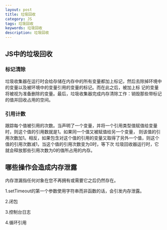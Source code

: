 ```yaml
---
layout: post
title: 垃圾回收
category: JS
tags: 垃圾回收
keywords: 垃圾回收
description: 垃圾回收
---
```


## JS中的垃圾回收
### 标记清除
垃圾收集器在运行时会给存储在内存中的所有变量都加上标记，然后去除掉环境中的变量以及被环境中的变量引用的变量的标记。而在此之后，被加上标
记的变量将被视为准备删除的变量。最后，垃圾收集器完成内存清除工作：销毁那些带标记的值并回收占用的空间。

### 引用计数
跟踪每个值被引用的次数。当声明了一个变量，并将一个引用类型值赋值给变量时，则这个值的引用数就是1。如果同一个值又被赋值给另一个变量，
则该值的引用次数加1。相反，如果包含对这个值的引用的变量又取得了另外一个值，则这个值的引用次数减1，当这个值的引用次数变为0时，等下次
垃圾回收器运行时，它就会释放那些引用次数为0的值所占用的内存。


## 哪些操作会造成内存泄露
内存泄漏指任何对象在您不再拥有或需要它之后仍然存在。

1.setTimeout的第一个参数使用字符串而非函数的话，会引发内存泄露。

2.闭包

3.控制台日志

4.循环引用

